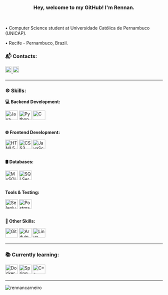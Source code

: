 <div>
  <h3 align="center">Hey, welcome to my GitHub! I'm Rennan.</h3>
  <br>
  <p>• Computer Science student at Universidade Católica de Pernambuco (UNICAP).</p>
  <p>• Recife - Pernambuco, Brazil.</p>
</div>



<div style="display: inline_block; margin-bottom: 20px;">
  <p><strong><h3>📬 Contacts:</h3></strong></p>
  <a href="mailto:rennanbarros10@gmail.com">
    <img height="20" src="https://img.shields.io/badge/Gmail-D14836?style=for-the-badge&logo=gmail&logoColor=white">
  </a>
  <a href="https://linkedin.com/in/rennan-carneiro-93899b27b">
    <img height="20" src="https://img.shields.io/badge/LinkedIn-0077B5?style=for-the-badge&logo=linkedin&logoColor=white">
  </a>
</div>

<hr>

<div style="display: inline_block; margin-bottom: 20px;">
  <p><strong><h3>⚙️ Skills:</h3></strong></p>
  
  <!-- Backend -->
  <p><strong>💻 Backend Development:</strong></p>
  <div>
    <img align="center" alt="Java" height="30" width="40" src="https://cdn.jsdelivr.net/gh/devicons/devicon/icons/java/java-original.svg">
    <img align="center" alt="Python" height="30" width="40" src="https://cdn.jsdelivr.net/gh/devicons/devicon/icons/python/python-original.svg">
    <img align="center" alt="C" height="30" width="40" src="https://cdn.jsdelivr.net/gh/devicons/devicon/icons/c/c-original.svg">
  </div>
  <br>

  <!-- Frontend -->
  <p><strong>🌐 Frontend Development:</strong></p>
  <div>
    <img align="center" alt="HTML5" height="30" width="40" src="https://cdn.jsdelivr.net/gh/devicons/devicon/icons/html5/html5-original.svg">
    <img align="center" alt="CSS3" height="30" width="40" src="https://cdn.jsdelivr.net/gh/devicons/devicon/icons/css3/css3-original.svg">
    <img align="center" alt="JavaScript" height="30" width="40" src="https://cdn.jsdelivr.net/gh/devicons/devicon/icons/javascript/javascript-original.svg">
  </div>
  <br>

  <!-- Database -->
  <p><strong>🛢️ Databases:</strong></p>
  <div>
    <img align="center" alt="MySQL" height="30" width="40" src="https://cdn.jsdelivr.net/gh/devicons/devicon/icons/mysql/mysql-original.svg">
    <img align="center" alt="SQLServer" height="30" width="40" src="https://www.svgrepo.com/show/303229/microsoft-sql-server-logo.svg">
  </div>
  <br>

  <!-- Tools & Testing -->
  <p><strong>Tools & Testing:</strong></p>
  <div>
    <img align="center" alt="Selenium" height="30" width="40" src="https://raw.githubusercontent.com/detain/svg-logos/780f25886640cef088af994181646db2f6b1a3f8/svg/selenium-logo.svg">
    <img align="center" alt="Postman" height="30" width="40" src="https://cdn.jsdelivr.net/gh/devicons/devicon/icons/postman/postman-original.svg">
  </div>
  <br>

  <!-- Others -->
  <p><strong>🔧 Other Skills:</strong></p>
  <div>
    <img align="center" alt="Git" height="30" width="40" src="https://www.vectorlogo.zone/logos/git-scm/git-scm-icon.svg">
    <img align="center" alt="Arduino" height="30" width="40" src="https://cdn.worldvectorlogo.com/logos/arduino-1.svg">
    <img align="center" alt="Linux" height="30" width="40" src="https://cdn.jsdelivr.net/gh/devicons/devicon/icons/linux/linux-original.svg">
  </div>
</div>

<hr>

<strong><h3>📚 Currently learning:</h3></strong>
<div style="margin-bottom: 20px;">
  <img align="center" alt="Docker" height="30" width="40" src="https://cdn.jsdelivr.net/gh/devicons/devicon/icons/docker/docker-original.svg">
  <img align="center" alt="Spring" height="30" width="40" src="https://cdn.jsdelivr.net/gh/devicons/devicon/icons/spring/spring-original.svg">
  <img align="center" alt="C++" height="30" width="40" src="https://cdn.jsdelivr.net/gh/devicons/devicon/icons/cplusplus/cplusplus-original.svg">
</div>

<hr>

<div>
  <p><img align="center" src="https://github-readme-stats.vercel.app/api/top-langs?username=rennancarneiro&show_icons=true&locale=en&layout=compact" alt="rennancarneiro" /></p>
</div>

